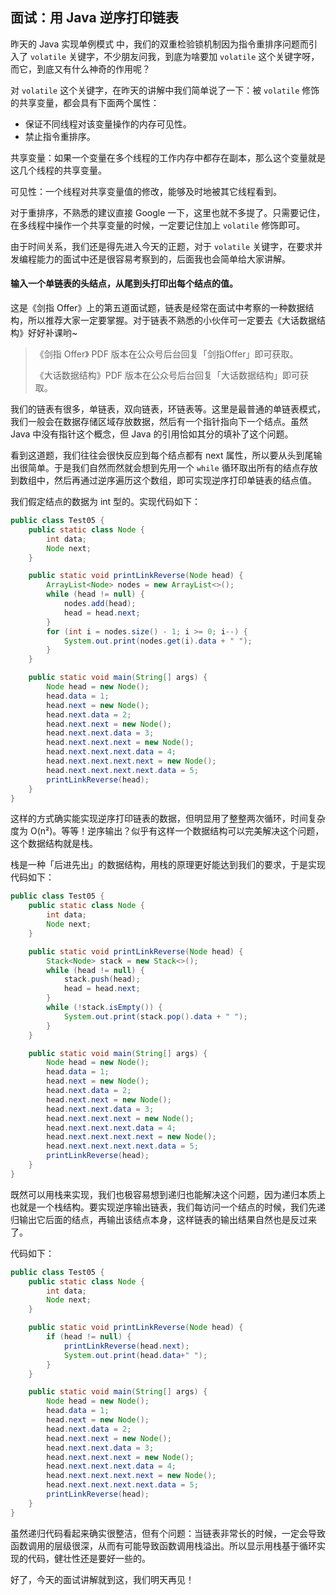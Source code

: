 ## 面试：用 Java 逆序打印链表

昨天的 Java 实现单例模式 中，我们的双重检验锁机制因为指令重排序问题而引入了 `volatile` 关键字，不少朋友问我，到底为啥要加 `volatile` 这个关键字呀，而它，到底又有什么神奇的作用呢？

对 `volatile` 这个关键字，在昨天的讲解中我们简单说了一下：被 `volatile` 修饰的共享变量，都会具有下面两个属性：

- 保证不同线程对该变量操作的内存可见性。
- 禁止指令重排序。

共享变量：如果一个变量在多个线程的工作内存中都存在副本，那么这个变量就是这几个线程的共享变量。

可见性：一个线程对共享变量值的修改，能够及时地被其它线程看到。

对于重排序，不熟悉的建议直接 Google 一下，这里也就不多提了。只需要记住，在多线程中操作一个共享变量的时候，一定要记住加上 `volatile` 修饰即可。

由于时间关系，我们还是得先进入今天的正题，对于 `volatile` 关键字，在要求并发编程能力的面试中还是很容易考察到的，后面我也会简单给大家讲解。

#### 输入一个单链表的头结点，从尾到头打印出每个结点的值。

这是《剑指 Offer》上的第五道面试题，链表是经常在面试中考察的一种数据结构，所以推荐大家一定要掌握。对于链表不熟悉的小伙伴可一定要去《大话数据结构》好好补课哟~

> 《剑指 Offer》 PDF 版本在公众号后台回复「剑指Offer」即可获取。
>
> 《大话数据结构》PDF 版本在公众号后台回复「大话数据结构」即可获取。

我们的链表有很多，单链表，双向链表，环链表等。这里是最普通的单链表模式，我们一般会在数据存储区域存放数据，然后有一个指针指向下一个结点。虽然 Java 中没有指针这个概念，但 Java 的引用恰如其分的填补了这个问题。

看到这道题，我们往往会很快反应到每个结点都有 next 属性，所以要从头到尾输出很简单。于是我们自然而然就会想到先用一个 `while` 循环取出所有的结点存放到数组中，然后再通过逆序遍历这个数组，即可实现逆序打印单链表的结点值。

我们假定结点的数据为 int 型的。实现代码如下：

```java
public class Test05 {
    public static class Node {
        int data;
        Node next;
    }

    public static void printLinkReverse(Node head) {
        ArrayList<Node> nodes = new ArrayList<>();
        while (head != null) {
            nodes.add(head);
            head = head.next;
        }
        for (int i = nodes.size() - 1; i >= 0; i--) {
            System.out.print(nodes.get(i).data + " ");
        }
    }

    public static void main(String[] args) {
        Node head = new Node();
        head.data = 1;
        head.next = new Node();
        head.next.data = 2;
        head.next.next = new Node();
        head.next.next.data = 3;
        head.next.next.next = new Node();
        head.next.next.next.data = 4;
        head.next.next.next.next = new Node();
        head.next.next.next.next.data = 5;
        printLinkReverse(head);
    }
}
```

这样的方式确实能实现逆序打印链表的数据，但明显用了整整两次循环，时间复杂度为 O(n²)。等等！逆序输出？似乎有这样一个数据结构可以完美解决这个问题，这个数据结构就是栈。

栈是一种「后进先出」的数据结构，用栈的原理更好能达到我们的要求，于是实现代码如下：

```java
public class Test05 {
    public static class Node {
        int data;
        Node next;
    }

    public static void printLinkReverse(Node head) {
        Stack<Node> stack = new Stack<>();
        while (head != null) {
            stack.push(head);
            head = head.next;
        }
        while (!stack.isEmpty()) {
            System.out.print(stack.pop().data + " ");
        }
    }

    public static void main(String[] args) {
        Node head = new Node();
        head.data = 1;
        head.next = new Node();
        head.next.data = 2;
        head.next.next = new Node();
        head.next.next.data = 3;
        head.next.next.next = new Node();
        head.next.next.next.data = 4;
        head.next.next.next.next = new Node();
        head.next.next.next.next.data = 5;
        printLinkReverse(head);
    }
}
```

既然可以用栈来实现，我们也极容易想到递归也能解决这个问题，因为递归本质上也就是一个栈结构。要实现逆序输出链表，我们每访问一个结点的时候，我们先递归输出它后面的结点，再输出该结点本身，这样链表的输出结果自然也是反过来了。

代码如下：

```java
public class Test05 {
    public static class Node {
        int data;
        Node next;
    }

    public static void printLinkReverse(Node head) {
        if (head != null) {
            printLinkReverse(head.next);
            System.out.print(head.data+" ");
        }
    }

    public static void main(String[] args) {
        Node head = new Node();
        head.data = 1;
        head.next = new Node();
        head.next.data = 2;
        head.next.next = new Node();
        head.next.next.data = 3;
        head.next.next.next = new Node();
        head.next.next.next.data = 4;
        head.next.next.next.next = new Node();
        head.next.next.next.next.data = 5;
        printLinkReverse(head);
    }
}
```

虽然递归代码看起来确实很整洁，但有个问题：当链表非常长的时候，一定会导致函数调用的层级很深，从而有可能导致函数调用栈溢出。所以显示用栈基于循环实现的代码，健壮性还是要好一些的。

好了，今天的面试讲解就到这，我们明天再见！


